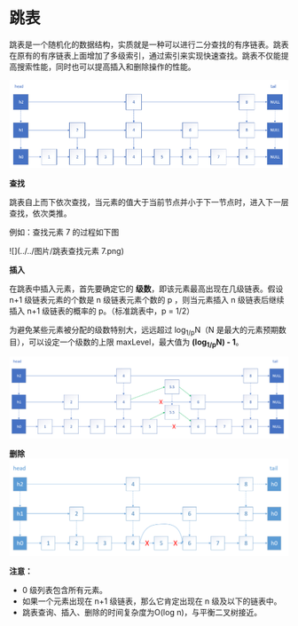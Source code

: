 # 跳表
跳表是一个随机化的数据结构，实质就是一种可以进行二分查找的有序链表。跳表在原有的有序链表上面增加了多级索引，通过索引来实现快速查找。跳表不仅能提高搜索性能，同时也可以提高插入和删除操作的性能。

![](../../图片/跳表.png)

**查找**

跳表自上而下依次查找，当元素的值大于当前节点并小于下一节点时，进入下一层查找，依次类推。

例如：查找元素 7 的过程如下图

![](../../图片/跳表查找元素 7.png)

**插入**

在跳表中插入元素，首先要确定它的 **级数**，即该元素最高出现在几级链表。假设 n+1 级链表元素的个数是 n
级链表元素个数的 p ，则当元素插入 n 级链表后继续插入 n+1 级链表的概率的 p。（标准跳表中，p = 1/2）

为避免某些元素被分配的级数特别大，远远超过 log<sub>1/p</sub>N（N 是最大的元素预期数目），可以设定一个级数的上限 maxLevel，最大值为 **(log<sub>1/p</sub>N) - 1**。

![](../../图片/跳表插入.png)

**删除**
![](../../图片/跳表删除.png)

**注意：**
* 0 级列表包含所有元素。
* 如果一个元素出现在 n+1 级链表，那么它肯定出现在 n 级及以下的链表中。
* 跳表查询、插入、删除的时间复杂度为O(log n)，与平衡二叉树接近。